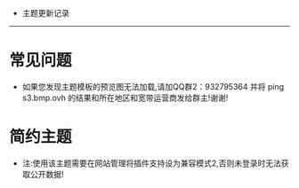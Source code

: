- 主题更新记录
------
# 常见问题
- 如果您发现主题模板的预览图无法加载,请加QQ群2：932795364 并将 ping s3.bmp.ovh 的结果和所在地区和宽带运营商发给群主!谢谢!

# 简约主题
- 注:使用该主题需要在网站管理将插件支持设为兼容模式2,否则未登录时无法获取公开数据!